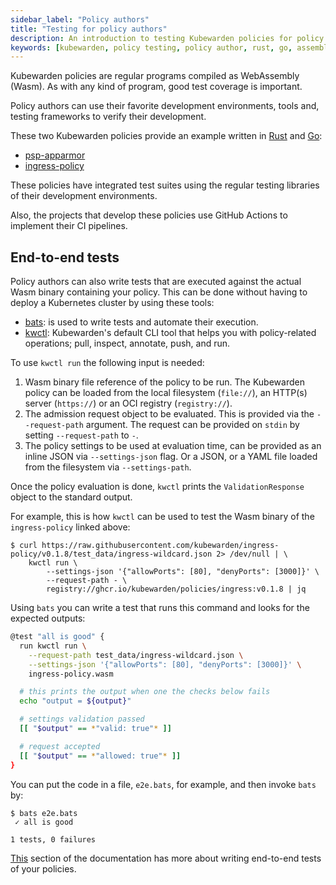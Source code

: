 ```yaml
---
sidebar_label: "Policy authors"
title: "Testing for policy authors"
description: An introduction to testing Kubewarden policies for policy authors.
keywords: [kubewarden, policy testing, policy author, rust, go, assemblyscript, development environment]
---
```


Kubewarden policies are regular programs compiled as WebAssembly (Wasm).
As with any kind of program, good test coverage is important.

Policy authors can use their favorite development environments, tools and, testing frameworks to verify their development.

These two Kubewarden policies provide an example written in [Rust](/writing-policies/rust/01-intro-rust.md) and [Go](/writing-policies/go/01-intro-go.md):

- [psp-apparmor](https://github.com/kubewarden/psp-apparmor)
- [ingress-policy](https://github.com/kubewarden/ingress-policy)

These policies have integrated test suites using the regular testing libraries of their development environments.

Also, the projects that develop these policies use GitHub Actions to implement their CI pipelines.

## End-to-end tests

Policy authors can also write tests that are executed against the actual Wasm binary containing your policy.
This can be done without having to deploy a Kubernetes cluster by using these tools:

- [bats](https://github.com/bats-core/bats-core): is used to write tests and automate their execution.
- [kwctl](https://github.com/kubewarden/kwctl): Kubewarden's default CLI tool that helps you with policy-related operations; pull, inspect, annotate, push, and run.

To use `kwctl run` the following input is needed:

1. Wasm binary file reference of the policy to be run.
The Kubewarden policy can be loaded from the local filesystem (`file://`), an HTTP(s) server (`https://`) or an OCI registry (`registry://`).
1. The admission request object to be evaluated.
This is provided via the `--request-path` argument.
The request can be provided on `stdin` by setting `--request-path` to `-`.
1. The policy settings to be used at evaluation time, can be provided as an inline JSON via `--settings-json` flag.
Or a JSON, or a YAML file loaded from the filesystem via `--settings-path`.

Once the policy evaluation is done, `kwctl` prints the `ValidationResponse` object to the standard output.

For example, this is how `kwctl` can be used to test the Wasm
binary of the `ingress-policy` linked above:

```
$ curl https://raw.githubusercontent.com/kubewarden/ingress-policy/v0.1.8/test_data/ingress-wildcard.json 2> /dev/null | \
    kwctl run \
        --settings-json '{"allowPorts": [80], "denyPorts": [3000]}' \
        --request-path - \
        registry://ghcr.io/kubewarden/policies/ingress:v0.1.8 | jq
```

Using `bats` you can write a test that runs this command and looks for the expected outputs:

```bash
@test "all is good" {
  run kwctl run \
    --request-path test_data/ingress-wildcard.json \
    --settings-json '{"allowPorts": [80], "denyPorts": [3000]}' \
    ingress-policy.wasm

  # this prints the output when one the checks below fails
  echo "output = ${output}"

  # settings validation passed
  [[ "$output" == *"valid: true"* ]]

  # request accepted
  [[ "$output" == *"allowed: true"* ]]
}
```

You can put the code in a file, `e2e.bats`, for example, and then invoke `bats` by:

```
$ bats e2e.bats
 ✓ all is good

1 tests, 0 failures
```

[This](/writing-policies/go/05-e2e-tests.md) section of the documentation has more about writing end-to-end tests of your policies.
